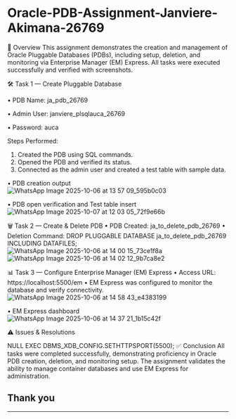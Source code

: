 # Oracle-PDB-Assignment-Janviere-Akimana-26769


📘 Overview
This assignment demonstrates the creation and management of Oracle Pluggable Databases (PDBs), including setup, deletion, and monitoring via Enterprise Manager (EM) Express. All tasks were executed successfully and verified with screenshots.

🛠️ Task 1 — Create Pluggable Database

•	PDB Name: ja_pdb_26769

•	Admin User: janviere_plsqlauca_26769

•	Password: auca

Steps Performed:
1.	Created the PDB using SQL commands.
2.	Opened the PDB and verified its status.
3.	Connected as the admin user and created a test table with sample data.
	
•	PDB creation output
![WhatsApp Image 2025-10-06 at 13 57 09_595b0c03](https://github.com/user-attachments/assets/9e9132eb-9419-4177-bdc9-5f67324f2fa7)

•	PDB open verification and Test table insert
	![WhatsApp Image 2025-10-07 at 12 03 05_72f9e66b](https://github.com/user-attachments/assets/12b200af-bc83-4a44-bbfb-49f4428f10c4)

🗑️ Task 2 — Create & Delete PDB
•	PDB Created: ja_to_delete_pdb_26769
•	Deletion Command:
DROP PLUGGABLE DATABASE ja_to_delete_pdb_26769 INCLUDING DATAFILES; 
![WhatsApp Image 2025-10-06 at 14 00 15_73ce1f8a](https://github.com/user-attachments/assets/15b74ab0-e57a-4228-9314-cc9529171845)
![WhatsApp Image 2025-10-06 at 14 02 12_9b7ca8e2](https://github.com/user-attachments/assets/3d93c738-4fa5-41de-b650-1bf5b1cb8506)

📊 Task 3 — Configure Enterprise Manager (EM) Express
•	Access URL: https://localhost:5500/em
•	EM Express was configured to monitor the database and verify connectivity.
![WhatsApp Image 2025-10-06 at 14 58 43_e4383199](https://github.com/user-attachments/assets/7949954c-dc28-4253-b6f8-15327fc53478)

•	EM Express dashboard
![WhatsApp Image 2025-10-06 at 14 37 21_1b15c42f](https://github.com/user-attachments/assets/27de4c2a-5cf3-4673-a0b2-17fe4e75c6fa)

⚠️ Issues & Resolutions
	
NULL	EXEC DBMS_XDB_CONFIG.SETHTTPSPORT(5500);
✅ Conclusion
All tasks were completed successfully, demonstrating proficiency in Oracle PDB creation, deletion, and monitoring setup. The assignment validates the ability to manage container databases and use EM Express for administration.

## Thank you 
----
